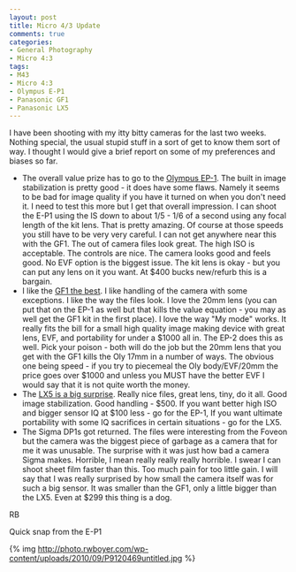 ```yaml
---
layout: post
title: Micro 4/3 Update
comments: true
categories:
- General Photography
- Micro 4:3
tags:
- M43
- Micro 4:3
- Olympus E-P1
- Panasonic GF1
- Panasonic LX5
---
```

I have been shooting with my itty bitty cameras for the last two weeks. Nothing special, the usual stupid stuff in a sort of get to know them sort of way. I thought I would give a brief report on some of my preferences and biases so far.
<ul>
	<li>The overall value prize has to go to the <a href="http://www.amazon.com/gp/redirect.html?ie=UTF8&amp;location=http%3A%2F%2Fwww.amazon.com%2Fgp%2Foffer-listing%2FB002CGSYKS%3Fie%3DUTF8%26ref_%3Ddp_olp_refurbished%26qid%3D1285787301%26sr%3D8-1%26condition%3Drefurbished&amp;tag=rbde-20&amp;linkCode=ur2&amp;camp=1789&amp;creative=390957">Olympus EP-1</a>. The built in image stabilization is pretty good - it does have some flaws. Namely it seems to be bad for image quality if you have it turned on when you don't need it. I need to test this more but I get that overall impression. I can shoot the E-P1 using the IS down to about 1/5 - 1/6 of a second using any focal length of the kit lens. That is pretty amazing. Of course at those speeds you still have to be very very careful. I can not get anywhere near this with the GF1. The out of camera files look great. The high ISO is acceptable. The controls are nice. The camera looks good and feels good. No EVF option is the biggest issue. The kit lens is okay - but you can put any lens on it you want. At $400 bucks new/refurb this is a bargain.</li>
	<li>I like the <a href="http://www.amazon.com/gp/redirect.html?ie=UTF8&amp;location=http%3A%2F%2Fwww.amazon.com%2Fgp%2Foffer-listing%2FB002MUAEX4%3Fie%3DUTF8%26ref_%3Ddp_olp_new_map%26qid%3D1285787359%26sr%3D1-1%26condition%3Dnew&amp;tag=rbde-20&amp;linkCode=ur2&amp;camp=1789&amp;creative=390957">GF1 the best</a>. I like handling of the camera with some exceptions. I like the way the files look. I love the 20mm lens (you can put that on the EP-1 as well but that kills the value equation - you may as well get the GF1 kit in the first place). I love the way "My mode" works. It really fits the bill for a small high quality image making device with great lens, EVF, and portability for under a $1000 all in. The EP-2 does this as well. Pick your poison - both will do the job but the 20mm lens that you get with the GF1 kills the Oly 17mm in a number of ways. The obvious one being speed - if you try to piecemeal the Oly body/EVF/20mm the price goes over $1000 and unless you MUST have the better EVF I would say that it is not quite worth the money.</li>
	<li>The <a href="http://www.amazon.com/gp/redirect.html?ie=UTF8&amp;location=http%3A%2F%2Fwww.amazon.com%2Fgp%2Foffer-listing%2FB003WJR69E%3Fie%3DUTF8%26ref_%3Ddp_olp_new%26qid%3D1285787413%26sr%3D1-1%26condition%3Dnew&amp;tag=rbde-20&amp;linkCode=ur2&amp;camp=1789&amp;creative=390957">LX5 is a big surprise</a>. Really nice files, great lens, tiny, do it all. Good image stabilization. Good handling - $500. If you want better high ISO and bigger sensor IQ at $100 less - go for the EP-1, If you want ultimate portability with some IQ sacrifices in certain situations - go for the LX5.</li>
	<li>The Sigma DP1s got returned. The files were interesting from the Foveon but the camera was the biggest piece of garbage as a camera that for me it was unusable. The surprise with it was just how bad a camera Sigma makes. Horrible, I mean really really really horrible. I swear I can shoot sheet film faster than this. Too much pain for too little gain. I will say that I was really surprised by how small the camera itself was for such a big sensor. It was smaller than the GF1, only a little bigger than the LX5. Even at $299 this thing is a dog.</li>
</ul>
RB

Quick snap from the E-P1

{% img http://photo.rwboyer.com/wp-content/uploads/2010/09/P9120469untitled.jpg %} 